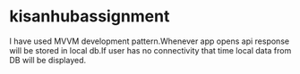 # kisanhubassignment
I have used MVVM development pattern.Whenever app opens api response will be stored in local db.If user has no connectivity that time local data from DB will be displayed.
